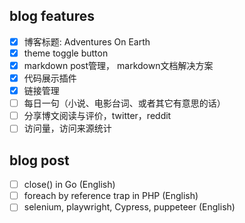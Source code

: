 ## blog features

- [x] 博客标题: Adventures On Earth
- [x] theme toggle button
- [x] markdown post管理， markdown文档解决方案
- [x] 代码展示插件
- [x] 链接管理
- [ ] 每日一句（小说、电影台词、或者其它有意思的话）
- [ ] 分享博文阅读与评价，twitter，reddit
- [ ] 访问量，访问来源统计

## blog post

- [ ] close() in Go (English)
- [ ] foreach by reference trap in PHP (English)
- [ ] selenium, playwright, Cypress, puppeteer (English)
